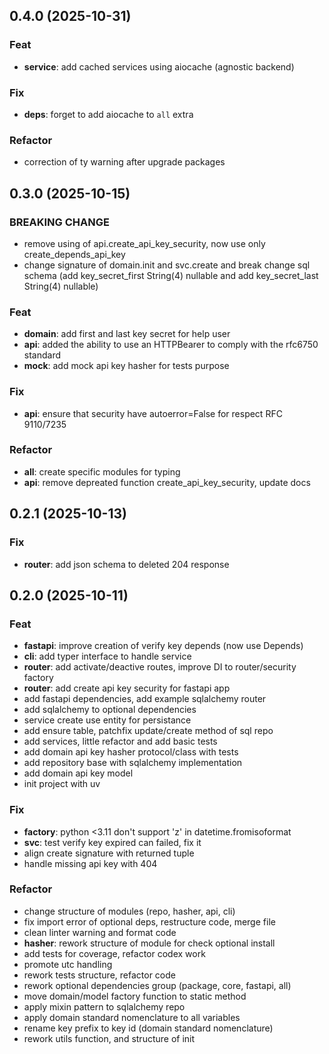 ## 0.4.0 (2025-10-31)

### Feat

- **service**: add cached services using aiocache (agnostic backend)

### Fix

- **deps**: forget to add aiocache to `all` extra

### Refactor

- correction of ty warning after upgrade packages

## 0.3.0 (2025-10-15)

### BREAKING CHANGE

- remove using of api.create_api_key_security, now use only create_depends_api_key
- change signature of domain.init and svc.create and break change sql schema (add key_secret_first String(4) nullable and add key_secret_last String(4) nullable)

### Feat

- **domain**: add first and last key secret for help user
- **api**: added the ability to use an HTTPBearer to comply with the rfc6750 standard
- **mock**: add mock api key hasher for tests purpose

### Fix

- **api**: ensure that security have autoerror=False for respect RFC 9110/7235

### Refactor

- **all**: create specific modules for typing
- **api**: remove depreated function create_api_key_security, update docs

## 0.2.1 (2025-10-13)

### Fix

- **router**: add json schema to deleted 204 response

## 0.2.0 (2025-10-11)

### Feat

- **fastapi**: improve creation of verify key depends (now use Depends)
- **cli**: add typer interface to handle service
- **router**: add activate/deactive routes, improve DI to router/security factory
- **router**: add create api key security for fastapi app
- add fastapi dependencies, add example sqlalchemy router
- add sqlalchemy to optional dependencies
- service create use entity for persistance
- add ensure table, patchfix update/create method of sql repo
- add services, little refactor and add basic tests
- add domain api key hasher protocol/class with tests
- add repository base with sqlalchemy implementation
- add domain api key model
- init project with uv

### Fix

- **factory**: python <3.11 don't support 'z' in datetime.fromisoformat
- **svc**: test verify key expired can failed, fix it
- align create signature with returned tuple
- handle missing api key with 404

### Refactor

- change structure of modules (repo, hasher, api, cli)
- fix import error of optional deps, restructure code, merge file
- clean linter warning and format code
- **hasher**: rework structure of module for check optional install
- add tests for coverage, refactor codex work
- promote utc handling
- rework tests structure, refactor code
- rework optional dependencies group (package, core, fastapi, all)
- move domain/model factory function to static method
- apply mixin pattern to sqlalchemy repo
- apply domain standard nomenclature to all variables
- rename key prefix to key id (domain standard nomenclature)
- rework utils function, and structure of init
